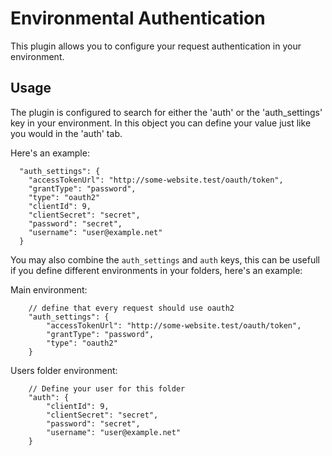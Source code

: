 # Environmental Authentication

This plugin allows you to configure your request authentication in your environment.

## Usage

The plugin is configured to search for either the 'auth' or the 'auth_settings' key in your environment. In this object you can define your value just like you would in the 'auth' tab. 

Here's an example:

```
  "auth_settings": {
    "accessTokenUrl": "http://some-website.test/oauth/token",
    "grantType": "password",
    "type": "oauth2"
    "clientId": 9,
    "clientSecret": "secret",
    "password": "secret",
    "username": "user@example.net"
  }
```

You may also combine the `auth_settings` and `auth` keys, this can be usefull if you define different environments in your folders, here's an example:

Main environment:


```
    // define that every request should use oauth2
	"auth_settings": {
		"accessTokenUrl": "http://some-website.test/oauth/token",
		"grantType": "password",
		"type": "oauth2"
	}
```

Users folder environment:
```
    // Define your user for this folder
    "auth": {
        "clientId": 9,
        "clientSecret": "secret",
        "password": "secret",
        "username": "user@example.net"
    }
```